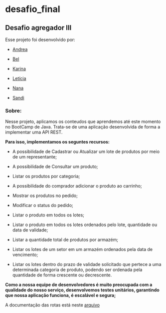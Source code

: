 # desafio_final

## Desafio agregador III

Esse projeto foi desenvolvido por:

- [Andrea](https://github.com/andherreraML)

- [Bel](https://github.com/BelAlbuquerque)

- [Karina](https://github.com/KarinaLimaMeli)

- [Letícia](https://github.com/lecastroMELI)

- [Nana](https://github.com/InajaraPereira)

- [Sandi](https://github.com/sandiouriquemeli)

### Sobre:

Nesse projeto, aplicamos os conteudos que aprendemos até este momento no BootCamp de Java.
Trata-se de uma aplicação desenvolvida de forma a implementar uma API REST.

**Para isso, implementamos os seguntes recursos:**

- A possibilidade de Cadastrar ou Atualizar um lote de produtos por meio de um representante;

- A possibilidade de Consultar um produto;

- Listar os produtos por categoria;

- A possibilidade do comprador adicionar o produto ao carrinho;

- Mostrar os produtos no pedido;
  
- Modificar o status do pedido;

- Listar o produto em todos os lotes;

- Listar o produto em todos os lotes ordenados pelo lote, quantidade ou data de validade;

- Listar a quantidade total de produtos por armazém;

- Listar os lotes de um setor em um armazém ordenados pela data de vencimento;

- Listar os lotes dentro do prazo de validade solicitado que pertece a uma determinada categoria de produto, podendo 
  ser ordenada pela quantidade de forma crescente ou decrescente.


**Como a nossa equipe de desenvolvedores é muito preocupada com a qualidade do nosso serviço,
desenvolvemos testes unitários, garantindo que nossa aplicação funciona, é escalável e segura;**

A documentação das rotas está neste [arquivo](Desafio%203%20-%20Projeto%20Integrador.postman_collection.json)

